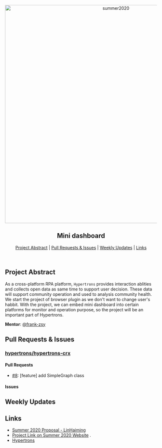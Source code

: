 <div align="center">
    <a href="https://isrc.iscas.ac.cn/summer2020/#/organisations/hypertrons"><img src="https://isrc.iscas.ac.cn/summer2020/help/assets/summer2020.svg" width="720" alt="summer2020"></a>
    <h2>
    Mini dashboard
    </h2>
</div>

<p align="center">
	<a href="#project-abstract">Project Abstract</a> | 
	<a href="#pull-requests--issues">Pull Requests & Issues</a> | 
	<a href="#weekly-updates">Weekly Updates</a> | 
	<a href="#links">Links</a>
</p>
<br>

## Project Abstract

As a cross-platform RPA platform, `Hypertrons` provides interaction ablities and collects open data as same time to support user decision. These data will support community operation and used to analysis community health. We start the project of browser plugin as we don't want to change user's habbit. With the project, we can embed mini dashboard into certain platforms for monitor and operation purpose, so the project will be an important part of Hypertrons.

**Mentor**: [@frank-zsy](https://github.com/frank-zsy)

## Pull Requests & Issues

### [hypertrons/hypertrons-crx](https://github.com/hypertrons/hypertrons-crx)

#### Pull Requests

- [#8](https://github.com/hypertrons/hypertrons-crx/pull/8): [feature] add SimpleGraph class

#### Issues

## Weekly Updates

## Links

- [Summer 2020 Proposal - LinHaiming](notes/summer2020-proposal-linhaiming.pdf)
- [Project Link on Summer 2020 Website](https://isrc.iscas.ac.cn/summer2020/#/organisations/hypertrons) .
- [Hypertrons](https://www.hypertrons.io/)
